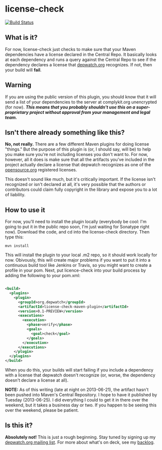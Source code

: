 license-check
=============

[![Build Status](https://travis-ci.org/mrice/license-check.png)](https://travis-ci.org/mrice/license-check)

What is it?
--------------
For now, license-check just checks to make sure that your Maven dependencies have a license declared in the Central Repo. It basically looks at each dependency and runs a query against the Central Repo to see if the dependency declares a license that [depwatch.org](http://depwatch.org) recognizes. If not, then your build will **fail**.

Warning
--------------
If you are using the public version of this plugin, you should know that it will send a list of your dependencies to the server at complykit.org unencrypted (for now). ***This means that you probably shouldn't use this on a super-proprietary project without approval from your management and legal team.***

Isn't there already something like this?
---------------
**No, not really.** There are a few different Maven plugins for doing license "things." But the purpose of this plugin is (or, I should say, will be) to help you make sure you're not including licenses you don't want to. For now, however, all it does is make sure that all the artifacts you've included in the project actually declare a license that depwatch recognizes as one of the [opensource.org](http://www.opensource.org/) registered licenses. 

This doesn't sound like much, but it's critically important. If the license isn't recognized or isn't declared at all, it's very possible that the authors or contributors could claim fully copyright in the library and expose you to a lot of liability. 

How to use it
---------------
For now, you'll need to install the plugin locally (everybody be cool: I'm going to put it in the public repo soon, I'm just waiting for Sonatype right now). Download the code, and cd into the license-check directory. Then type this:

```basic
mvn install
```

This will install the plugin to your local .m2 repo, so it should work locally for now. Obivously, this will create major problems if you want to put it into a continuous build tool like Jenkins or Travis, so you might want to create a profile in your pom. Next, put licence-check into your build process by adding the following to your pom.xml:

```xml

<build>
  <plugins>
    <plugin>
      <groupId>org.depwatch</groupId>
      <artifactId>license-check-maven-plugin</artifactId>
      <version>0.1-PREVIEW</version>
      <executions>
        <execution>
          <phase>verify</phase>
          <goals>
            <goal>check</goal>
          </goals>
        </execution>
      </executions>
    </plugin>
  </plugins>
</build>

```

When you do this, your builds will start failing if you include a dependency with a license that depwatch doesn't recognize (or, worse, the dependency doesn't declare a license at all).

**NOTE:** As of this writing (late at night on 2013-06-21), the artifact hasn't been pushed into Maven's Central Repository. I hope to have it published by Tuesday (2013-06-25). I did everything I could to get it in there over the weekend, but it takes a business day or two. If you happen to be seeing this over the weekend, please be patient.

Is this it?
---------------
**Absolutely not!** This is just a rough beginning. Stay tuned by signing up my [depwatch.org mailing list](http://depwatch.org). For more about what's on deck, see my [backlog](https://github.com/mrice/license-check/backlog.md).

